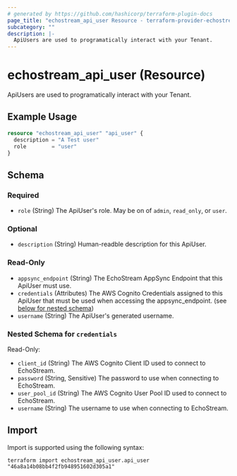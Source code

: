 ```yaml
---
# generated by https://github.com/hashicorp/terraform-plugin-docs
page_title: "echostream_api_user Resource - terraform-provider-echostream"
subcategory: ""
description: |-
  ApiUsers are used to programatically interact with your Tenant.
---
```


# echostream_api_user (Resource)

ApiUsers are used to programatically interact with your Tenant.

## Example Usage

```terraform
resource "echostream_api_user" "api_user" {
  description = "A Test user"
  role        = "user"
}
```

<!-- schema generated by tfplugindocs -->
## Schema

### Required

- `role` (String) The ApiUser's role. May be on of `admin`, `read_only`, or `user`.

### Optional

- `description` (String) Human-readble description for this ApiUser.

### Read-Only

- `appsync_endpoint` (String) The EchoStream AppSync Endpoint that this ApiUser must use.
- `credentials` (Attributes) The AWS Cognito Credentials assigned to this ApiUser that must be used when accessing the appsync_endpoint. (see [below for nested schema](#nestedatt--credentials))
- `username` (String) The ApiUser's generated username.

<a id="nestedatt--credentials"></a>
### Nested Schema for `credentials`

Read-Only:

- `client_id` (String) The AWS Cognito Client ID used to connect to EchoStream.
- `password` (String, Sensitive) The password to use when connecting to EchoStream.
- `user_pool_id` (String) The AWS Cognito User Pool ID used to connect to EchoStream.
- `username` (String) The username to use when connecting to EchoStream.

## Import

Import is supported using the following syntax:

```shell
terraform import echostream_api_user.api_user "46a8a14b08bb4f2fb948951602d305a1"
```
